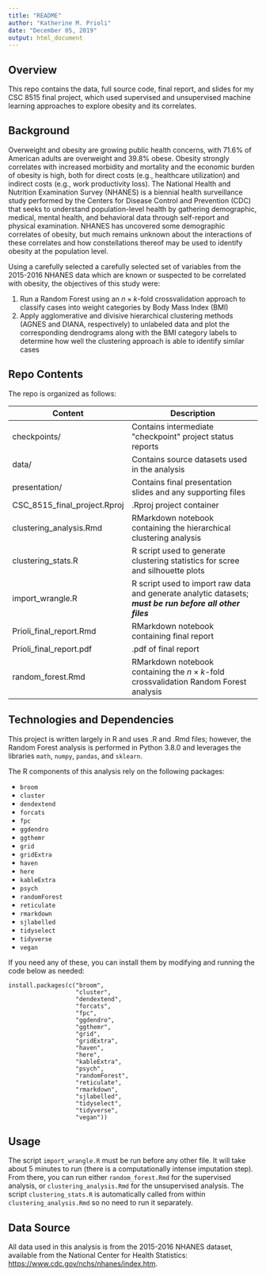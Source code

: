 ```yaml
---
title: "README"
author: "Katherine M. Prioli"
date: "December 05, 2019"
output: html_document
---
```


  
## **Overview**
  
This repo contains the data, full source code, final report, and slides for my CSC 8515 final project, which used supervised and unsupervised machine learning approaches to explore obesity and its correlates.

## **Background**

Overweight and obesity are growing public health concerns, with 71.6% of American adults are overweight and 39.8% obese.  Obesity strongly correlates with increased morbidity and mortality and the economic burden of obesity is high, both for direct costs (e.g., healthcare utilization) and indirect costs (e.g., work productivity loss).  The National Health and Nutrition Examination Survey (NHANES) is a biennial health surveillance study performed by the Centers for Disease Control and Prevention (CDC) that seeks to understand population-level health by gathering demographic, medical, mental health, and behavioral data through self-report and physical examination.  NHANES has uncovered some demographic correlates of obesity, but much remains unknown about the interactions of these correlates and how constellations thereof may be used to identify obesity at the population level.

Using a carefully selected a carefully selected set of variables from the 2015-2016 NHANES data which are known or suspected to be correlated with obesity, the objectives of this study were:

1.  Run a Random Forest using an $n \times k$-fold crossvalidation approach to classify cases into weight categories by Body Mass Index (BMI)
2.  Apply agglomerative and divisive hierarchical clustering methods (AGNES and DIANA, respectively) to unlabeled data and plot the corresponding dendrograms along with the BMI category labels to determine how well the clustering approach is able to identify similar cases


## **Repo Contents**

The repo is organized as follows:
  
  | **Content**                  | **Description**                                                    	                                      |
  |------------------------------|----------------------------------------------------------------------------------------------------------- |
  | checkpoints/                 | Contains intermediate "checkpoint" project status reports                                                  |
  | data/                        | Contains source datasets used in the analysis                                                              |
  | presentation/                | Contains final presentation slides and any supporting files                                                |
  | CSC_8515_final_project.Rproj | .Rproj project container                                                                                   |
  | clustering_analysis.Rmd      | RMarkdown notebook containing the hierarchical clustering analysis                                         |
  | clustering_stats.R           | R script used to generate clustering statistics for scree and silhouette plots                             |
  | import_wrangle.R             | R script used to import raw data and generate analytic datasets; **_must be run before all other files_**  |
  | Prioli_final_report.Rmd      | RMarkdown notebook containing final report                                                                 |
  | Prioli_final_report.pdf      | .pdf of final report                                                                                       |
  | random_forest.Rmd            | RMarkdown notebook containing the $n \times k$-fold crossvalidation Random Forest analysis                 |


## **Technologies and Dependencies**

This project is written largely in R and uses .R and .Rmd files; however, the Random Forest analysis is performed in Python 3.8.0 and leverages the libraries `math`, `numpy`, `pandas`, and `sklearn`.

The R components of this analysis rely on the following packages:

* `broom`
* `cluster`
* `dendextend`
* `forcats`
* `fpc`
* `ggdendro`
* `ggthemr`
* `grid`
* `gridExtra`
* `haven`
* `here`
* `kableExtra`
* `psych`
* `randomForest`
* `reticulate`
* `rmarkdown`
* `sjlabelled`
* `tidyselect`
* `tidyverse`
* `vegan`

If you need any of these, you can install them by modifying and running the code below as needed:

```
install.packages(c("broom",
                   "cluster",
                   "dendextend",
                   "forcats",
                   "fpc",
                   "ggdendro",
                   "ggthemr",
                   "grid",
                   "gridExtra",
                   "haven",
                   "here",
                   "kableExtra",
                   "psych",
                   "randomForest",
                   "reticulate",
                   "rmarkdown",
                   "sjlabelled",
                   "tidyselect",
                   "tidyverse",
                   "vegan"))
```


## **Usage**

The script `import_wrangle.R` must be run before any other file.  It will take about 5 minutes to run (there is a computationally intense imputation step).  From there, you can run either `random_forest.Rmd` for the supervised analysis, or `clustering_analysis.Rmd` for the unsupervised analysis.  The script `clustering_stats.R` is automatically called from within `clustering_analysis.Rmd` so no need to run it separately.


## **Data Source**

All data used in this analysis is from the 2015-2016 NHANES dataset, available from the National Center for Health Statistics:  https://www.cdc.gov/nchs/nhanes/index.htm.